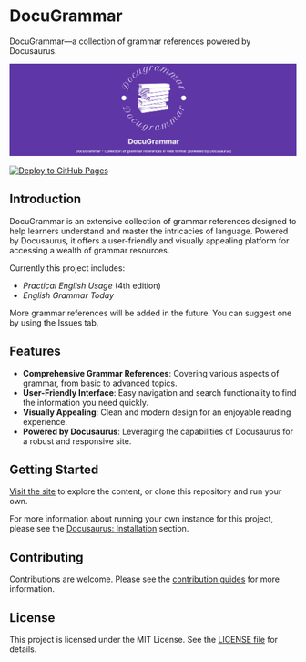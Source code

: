 # DocuGrammar

DocuGrammar—a collection of grammar references powered by Docusaurus.

![Social card](./static/img/socialcard.jpg)

[![Deploy to GitHub Pages](https://github.com/yell0wsuit/docugrammar/actions/workflows/deploy.yaml/badge.svg)](https://github.com/yell0wsuit/docugrammar/actions/workflows/deploy.yaml)

## Introduction

DocuGrammar is an extensive collection of grammar references designed to help learners understand and master the intricacies of language. Powered by Docusaurus, it offers a user-friendly and visually appealing platform for accessing a wealth of grammar resources.

Currently this project includes:
- *Practical English Usage* (4th edition)
- *English Grammar Today*

More grammar references will be added in the future. You can suggest one by using the Issues tab.

## Features

- **Comprehensive Grammar References**: Covering various aspects of grammar, from basic to advanced topics.
- **User-Friendly Interface**: Easy navigation and search functionality to find the information you need quickly.
- **Visually Appealing**: Clean and modern design for an enjoyable reading experience.
- **Powered by Docusaurus**: Leveraging the capabilities of Docusaurus for a robust and responsive site.

## Getting Started

[Visit the site](https://yell0wsuit.github.io/docugrammar/) to explore the content, or clone this repository and run your own.

For more information about running your own instance for this project, please see the [Docusaurus: Installation](https://docusaurus.io/docs/installation) section.

## Contributing

Contributions are welcome. Please see the [contribution guides](./contributing.md) for more information.

## License

This project is licensed under the MIT License. See the [LICENSE file](./LICENSE) for details.
